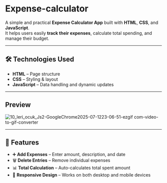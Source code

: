 # Expense-calculator


A simple and practical **Expense Calculator App** built with **HTML**, **CSS**, and **JavaScript**.  
It helps users easily **track their expenses**, calculate total spending, and manage their budget.

---


## 🛠️ Technologies Used

- **HTML** – Page structure  
- **CSS** – Styling & layout  
- **JavaScript** – Data handling and dynamic updates


---

## Preview

![10_leri_ocuk_Js2-GoogleChrome2025-07-1223-06-51-ezgif com-video-to-gif-converter](https://github.com/user-attachments/assets/ecbc4ee5-44d2-485e-a4aa-71e7a1e1372b)


---


## 🚀 Features

- ➕ **Add Expenses** – Enter amount, description, and date  
- 🗑️ **Delete Entries** – Remove individual expenses  
- 📊 **Total Calculation** – Auto-calculates total spent amount  
- 📱 **Responsive Design** – Works on both desktop and mobile devices

